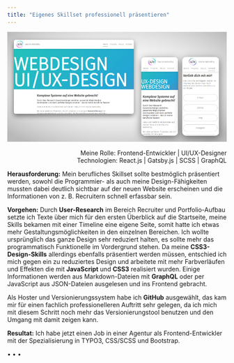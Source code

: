 ```yaml
---
title: "Eigenes Skillset professionell präsentieren"
---
```


![Neustart in Richtung Programmieren](../images/WebsiteMockup_UIUXDesign.jpg)

<p style="font-size: var(--fs-small-text);text-align: right;">Meine Rolle: Frontend-Entwickler | UI/UX-Designer<br/>
Technologien: React.js | Gatsby.js | SCSS | GraphQL</p>

**Herausforderung:** Mein berufliches Skillset sollte bestmöglich präsentiert werden, sowohl die Programmier- als auch meine Design-Fähigkeiten mussten dabei deutlich sichtbar auf der neuen Website erscheinen und die Informationen von z. B. Recruitern schnell erfassbar sein.

**Vorgehen:** Durch **User-Research** im Bereich Recruiter und Portfolio-Aufbau setzte ich Texte über mich für den ersten Überblick auf die Startseite, meine Skills bekamen mit einer Timeline eine eigene Seite, somit hatte ich etwas mehr Gestaltungsmöglichkeiten in den einzelnen Bereichen. Ich wollte ursprünglich das ganze Design sehr reduziert halten, es sollte mehr das programmatisch Funktionelle im Vordergrund stehen. Da meine **CSS3-Design-Skills** allerdings ebenfalls präsentiert werden müssen, entschied ich mich gegen ein zu reduziertes Design und arbeitete mit mehr Farbverläufen und Effekten die mit **JavaScript** und **CSS3** realisiert wurden. Einige Informationen werden aus Markdown-Dateien mit **GraphQL** oder per JavaScript aus JSON-Dateien ausgelesen und ins Frontend gebracht.

Als Hoster und Versionierungssystem habe ich **GitHub** ausgewählt, das kam mir für einen fachlich professionelleren Auftritt sehr gelegen, da ich mich mit diesem Schritt noch mehr das Versionierungstool benutzen und den Umgang mit damit zeigen kann.

**Resultat:** Ich habe jetzt einen Job in einer Agentur als Frontend-Entwickler mit der Spezialisierung in TYPO3, CSS/SCSS und Bootstrap.

<p>&bull; &bull; &bull;</p>

